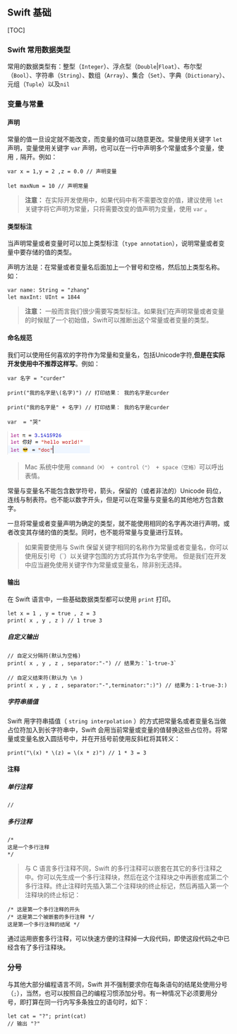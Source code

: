 ## Swift 基础

[TOC]

### Swift 常用数据类型
常用的数据类型有：整型（`Integer`）、浮点型（`Double`|`Float`）、布尔型（`Bool`）、字符串（`String`）、数组（`Array`）、集合（`Set`）、字典（`Dictionary`）、元组（`Tuple`）以及`nil`

### 变量与常量

#### 声明

常量的值一旦设定就不能改变，而变量的值可以随意更改。常量使用关键字 `let` 声明，变量使用关键字 `var` 声明，也可以在一行中声明多个常量或多个变量，使用 `,` 隔开。例如：
```
var x = 1,y = 2 ,z = 0.0 // 声明变量

let maxNum = 10 // 声明常量
```
> **注意：**
> 在实际开发使用中，如果代码中有不需要改变的值，建议使用 `let` 关键字将它声明为常量，只将需要改变的值声明为变量，使用 `var` 。

#### 类型标注

当声明常量或者变量时可以加上类型标注（`type annotation`），说明常量或者变量中要存储的值的类型。

声明方法是：在常量或者变量名后面加上一个冒号和空格，然后加上类型名称。如：

```
var name: String = "zhang"
let maxInt: UInt = 1844
```

> **注意：** 一般而言我们很少需要写类型标注。如果我们在声明常量或者变量的时候赋了一个初始值，Swift可以推断出这个常量或者变量的类型。

#### 命名规范
我们可以使用任何喜欢的字符作为常量和变量名，包括Unicode字符,**但是在实际开发使用中不推荐这样写**。例如：

```
var 名字 = "curder"

print("我的名字是\(名字)") // 打印结果： 我的名字是curder

print("我的名字是" + 名字) // 打印结果： 我的名字是curder

var  = "哭"
```

![](image/QQ20161207-0.png)

> Mac 系统中使用 `command（⌘） + control（⌃） + space（空格）`可以呼出表情。 

常量与变量名不能包含数学符号，箭头，保留的（或者非法的）Unicode 码位，连线与制表符。也不能以数字开头，但是可以在常量与变量名的其他地方包含数字。

一旦将常量或者变量声明为确定的类型，就不能使用相同的名字再次进行声明，或者改变其存储的值的类型。同时，也不能将常量与变量进行互转。

> 如果需要使用与 Swift 保留关键字相同的名称作为常量或者变量名，你可以使用反引号（`）以关键字包围的方式将其作为名字使用。
但是我们在开发中应当避免使用关键字作为常量或变量名，除非别无选择。

#### 输出

在 Swift 语言中，一些基础数据类型都可以使用 `print` 打印。

```
let x = 1 , y = true , z = 3
print( x , y , z ) // 1 true 3
```

##### 自定义输出

```
// 自定义分隔符(默认为空格) 
print( x , y , z , separator:"-") // 结果为：`1-true-3`

// 自定义结束符(默认为 \n ) 
print( x , y , z , separator:"-",terminator:":)") // 结果为：1-true-3:)
```

##### 字符串插值
Swift 用字符串插值（ `string interpolation` ）的方式把常量名或者变量名当做占位符加入到长字符串中，Swift 会用当前常量或变量的值替换这些占位符。将常量或变量名放入圆括号中，并在开括号前使用反斜杠将其转义：

```
print("\(x) * \(z) = \(x * z)") // 1 * 3 = 3
```

#### 注释

##### 单行注释 
```
//
```

##### 多行注释
```
/*
这是一个多行注释
*/
```

> 与 C 语言多行注释不同，Swift 的多行注释可以嵌套在其它的多行注释之中。你可以先生成一个多行注释块，然后在这个注释块之中再嵌套成第二个多行注释。终止注释时先插入第二个注释块的终止标记，然后再插入第一个注释块的终止标记：

```
/* 这是第一个多行注释的开头
/* 这是第二个被嵌套的多行注释 */
这是第一个多行注释的结尾 */
```

通过运用嵌套多行注释，可以快速方便的注释掉一大段代码，即使这段代码之中已经含有了多行注释块。


### 分号

与其他大部分编程语言不同，Swift 并不强制要求你在每条语句的结尾处使用分号（`;`），当然，也可以按照自己的编程习惯添加分号。有一种情况下必须要用分号，即打算在同一行内写多条独立的语句时，如下：

~~~
let cat = "?"; print(cat)
// 输出 "?"
~~~
